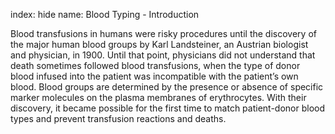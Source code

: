 index: hide
name: Blood Typing - Introduction

Blood transfusions in humans were risky procedures until the discovery of the major human blood groups by Karl Landsteiner, an Austrian biologist and physician, in 1900. Until that point, physicians did not understand that death sometimes followed blood transfusions, when the type of donor blood infused into the patient was incompatible with the patient’s own blood. Blood groups are determined by the presence or absence of specific marker molecules on the plasma membranes of erythrocytes. With their discovery, it became possible for the first time to match patient-donor blood types and prevent transfusion reactions and deaths.
